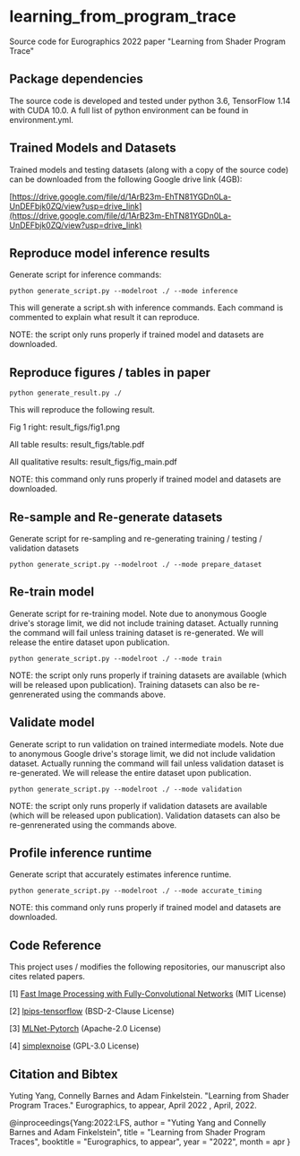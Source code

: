 # learning_from_program_trace
Source code for Eurographics 2022 paper "Learning from Shader Program Trace"

## Package dependencies

The source code is developed and tested under python 3.6, TensorFlow 1.14 with CUDA 10.0. A full list of python environment can be found in environment.yml.

## Trained Models and Datasets

Trained models and testing datasets (along with a copy of the source code) can be downloaded from the following Google drive link (4GB):

[https://drive.google.com/file/d/1ArB23m-EhTN81YGDn0La-UnDEFbjk0ZQ/view?usp=drive_link](https://drive.google.com/file/d/1ArB23m-EhTN81YGDn0La-UnDEFbjk0ZQ/view?usp=drive_link)

## Reproduce model inference results

Generate script for inference commands:

    python generate_script.py --modelroot ./ --mode inference

This will generate a script.sh with inference commands. Each command is commented to explain what result it can reproduce.

NOTE: the script only runs properly if trained model and datasets are downloaded.

## Reproduce figures / tables in paper

    python generate_result.py ./

This will reproduce the following result.

Fig 1 right: result_figs/fig1.png

All table results: result_figs/table.pdf

All qualitative results: result_figs/fig_main.pdf

NOTE: this command only runs properly if trained model and datasets are downloaded.

## Re-sample and Re-generate datasets

Generate script for re-sampling and re-generating training / testing / validation datasets

    python generate_script.py --modelroot ./ --mode prepare_dataset

## Re-train model

Generate script for re-training model. Note due to anonymous Google drive's storage limit, we did not include training dataset. Actually running the command will fail unless training dataset is re-generated. We will release the entire dataset upon publication.

    python generate_script.py --modelroot ./ --mode train

NOTE: the script only runs properly if training datasets are available (which will be released upon publication). Training datasets can also be re-genrenerated using the commands above.

## Validate model

Generate script to run validation on trained intermediate models. Note due to anonymous Google drive's storage limit, we did not include validation dataset. Actually running the command will fail unless validation dataset is re-generated. We will release the entire dataset upon publication.

    python generate_script.py --modelroot ./ --mode validation

NOTE: the script only runs properly if validation datasets are available (which will be released upon publication). Validation datasets can also be re-genrenerated using the commands above.

## Profile inference runtime

Generate script that accurately estimates inference runtime.

    python generate_script.py --modelroot ./ --mode accurate_timing

NOTE: this command only runs properly if trained model and datasets are downloaded.

## Code Reference

This project uses / modifies the following repositories, our manuscript also cites related papers.

[1] [Fast Image Processing with Fully-Convolutional Networks](https://github.com/CQFIO/FastImageProcessing) (MIT License)

[2] [lpips-tensorflow](https://github.com/alexlee-gk/lpips-tensorflow) (BSD-2-Clause License)

[3] [MLNet-Pytorch](https://github.com/immortal3/MLNet-Pytorch) (Apache-2.0 License)

[4] [simplexnoise](https://github.com/pinae/simplexnoise) (GPL-3.0 License)

## Citation and Bibtex

Yuting Yang, Connelly Barnes and Adam Finkelstein.
"Learning from Shader Program Traces."
Eurographics, to appear, April 2022 , April, 2022.

@inproceedings{Yang:2022:LFS,
   author = "Yuting Yang and Connelly Barnes and Adam Finkelstein",
   title = "Learning from Shader Program Traces",
   booktitle = "Eurographics, to appear",
   year = "2022",
   month = apr
}

